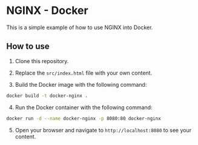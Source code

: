 # NGINX - Docker

This is a simple example of how to use NGINX into Docker.

## How to use

1. Clone this repository.

2. Replace the `src/index.html` file with your own content.

3. Build the Docker image with the following command:
```bash
docker build -t docker-nginx .
```
4. Run the Docker container with the following command:
```bash
docker run -d --name docker-nginx -p 8080:80 docker-nginx
```
5. Open your browser and navigate to `http://localhost:8080` to see your content.

